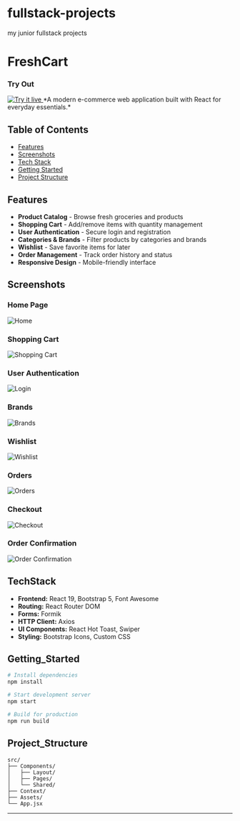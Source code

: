# fullstack-projects
my junior fullstack projects
# FreshCart 
### Try Out
<a href="https://marslinoed.github.io/fullstack-projects/React_Projects/01_Freshcart/build" target="_blank">
  <img src="../../assets/icons/try-it-out.svg" alt="Try it live"> 
</a>
*A modern e-commerce web application built with React for everyday essentials.*

## Table of Contents
- [Features](#Features)
- [Screenshots](#Screenshots)
- [Tech Stack](#TechStack)
- [Getting Started](#Getting_Started)
- [Project Structure](#Project_Structure)

## Features

- **Product Catalog** - Browse fresh groceries and products
- **Shopping Cart** - Add/remove items with quantity management
- **User Authentication** - Secure login and registration
- **Categories & Brands** - Filter products by categories and brands
- **Wishlist** - Save favorite items for later
- **Order Management** - Track order history and status
- **Responsive Design** - Mobile-friendly interface

## Screenshots

### Home Page
![Home](Screenshots/Home.png)

### Shopping Cart
![Shopping Cart](Screenshots/Cart.png)

### User Authentication
![Login](Screenshots/Auth.png)

### Brands
![Brands](Screenshots/Brands.png)

### Wishlist
![Wishlist](Screenshots/Wishlist.png)

### Orders
![Orders](Screenshots/Orders.png)

### Checkout
![Checkout](Screenshots/Checkout.png)

### Order Confirmation
![Order Confirmation](Screenshots/Navbar.png)

## TechStack

- **Frontend:** React 19, Bootstrap 5, Font Awesome
- **Routing:** React Router DOM
- **Forms:** Formik
- **HTTP Client:** Axios
- **UI Components:** React Hot Toast, Swiper
- **Styling:** Bootstrap Icons, Custom CSS

## Getting_Started

```bash
# Install dependencies
npm install

# Start development server
npm start

# Build for production
npm run build
```

## Project_Structure

```
src/
├── Components/
│   ├── Layout/
│   ├── Pages/
│   └── Shared/
├── Context/
├── Assets/
└── App.jsx
```

---
